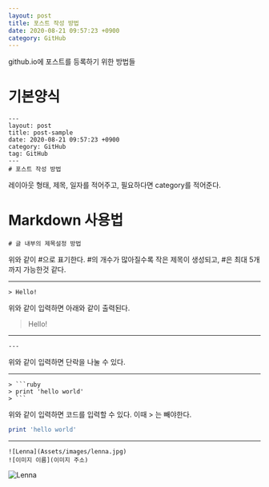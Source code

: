 ```yaml
---
layout: post
title: 포스트 작성 방법
date: 2020-08-21 09:57:23 +0900
category: GitHub
---
```

github.io에 포스트를 등록하기 위한 방법들

# 기본양식
```
---
layout: post
title: post-sample
date: 2020-08-21 09:57:23 +0900
category: GitHub
tag: GitHub
---
# 포스트 작성 방법
```

레이아웃 형태, 제목, 일자를 적어주고, 필요하다면 category를 적어준다.

# Markdown 사용법

```
# 글 내부의 제목설정 방법
```

위와 같이 #으로 표기한다. #의 개수가 많아질수록 작은 제목이 생성되고, #은 최대 5개까지 가능한것 같다.

--- 

```
> Hello!
```
위와 같이 입력하면 아래와 같이 출력된다.
> Hello!

---

```
---
```
위와 같이 입력하면 단락을 나눌 수 있다.

---

```
> ```ruby
> print 'hello world'
> ```
```
위와 같이 입력하면 코드를 입력할 수 있다. 이때 > 는 빼야한다. 
```ruby
print 'hello world'
```

---
```
![Lenna](Assets/images/lenna.jpg)
![이미지 이름](이미지 주소)
```
![Lenna]([https://raw.githubusercontent.com/YBHkorea/ybhkorea.github.com/master/Assets/images/lenna.jpg?token=AKZNY47DYD5XTZOA7M25RJK7JBPTG](https://raw.githubusercontent.com/YBHkorea/ybhkorea.github.com/master/Assets/images/lenna.jpg?token=AKZNY47DYD5XTZOA7M25RJK7JBPTG))


<!--stackedit_data:
eyJoaXN0b3J5IjpbLTg1NTUyMDcxMiwtMTM5MDcyNDA0MSwtNj
QxODg0NTAxLDEzMTE0MDE0MjcsMTI4MTYzMzkxNCwxNDUwNDE0
NDMzXX0=
-->